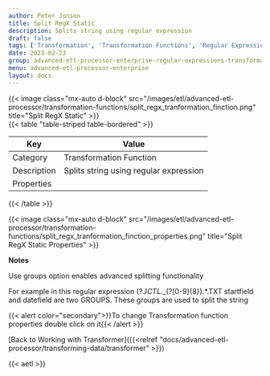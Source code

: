 ```yaml
---
author: Peter Jonson
title: Split RegX Static
description: Splits string using regular expression
draft: false
tags: ['Transformation', 'Transformation Functions', 'Regular Expressions']
date: 2023-02-23
group: advanced-etl-processor-enterprise-regular-expressions-transformation
menu: advanced-etl-processor-enterprise
layout: docs
---
```


{{< image class="mx-auto d-block"  src="/images/etl/advanced-etl-processor/transformation-functions/split_regx_tranformation_finction.png" title="Split RegX Static" >}}
\
{{< table "table-striped table-bordered" >}}

| Key         | Value                                  |
| ----------- | -------------------------------------- |
| Category    | Transformation Function                |
| Description | Splits string using regular expression |
| Properties  |                                        |

{{< /table >}}

{{< image class="mx-auto d-block"  src="/images/etl/advanced-etl-processor/transformation-functions/split_regx_tranformation_finction_properties.png" title="Split RegX Static Properties" >}}

**Notes**

Use groups option enables advanced splitting functionality

For example in this regular expression (?<startfield>._)CTL._\_(?<datefield>[0-9]{8}).\*\.TXT startfield and datefield are two GROUPS.
These groups are used to split the string

{{< alert color="secondary">}}To change Transformation function properties double click on it{{< /alert >}}

[Back to Working with Transformer]({{<relref "docs/advanced-etl-processor/transforming-data/transformer" >}})

{{< aetl >}}
